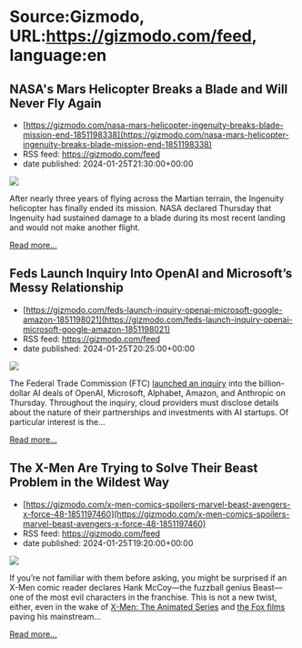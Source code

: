 # Source:Gizmodo, URL:https://gizmodo.com/feed, language:en

## NASA's Mars Helicopter Breaks a Blade and Will Never Fly Again
 - [https://gizmodo.com/nasa-mars-helicopter-ingenuity-breaks-blade-mission-end-1851198338](https://gizmodo.com/nasa-mars-helicopter-ingenuity-breaks-blade-mission-end-1851198338)
 - RSS feed: https://gizmodo.com/feed
 - date published: 2024-01-25T21:30:00+00:00

<img class="type:primaryImage" src="https://i.kinja-img.com/image/upload/c_fit,q_80,w_636/0d8f282e05cfc502ad0fc5025d233b42.jpg" /><p>After nearly three years of flying across the Martian terrain, the Ingenuity helicopter has finally ended its mission. NASA declared Thursday that Ingenuity had sustained damage to a blade during its most recent landing and would not make another flight. </p><p><a href="https://gizmodo.com/nasa-mars-helicopter-ingenuity-breaks-blade-mission-end-1851198338">Read more...</a></p>

## Feds Launch Inquiry Into OpenAI and Microsoft’s Messy Relationship
 - [https://gizmodo.com/feds-launch-inquiry-openai-microsoft-google-amazon-1851198021](https://gizmodo.com/feds-launch-inquiry-openai-microsoft-google-amazon-1851198021)
 - RSS feed: https://gizmodo.com/feed
 - date published: 2024-01-25T20:25:00+00:00

<img class="type:primaryImage" src="https://i.kinja-img.com/image/upload/c_fit,q_80,w_636/88867a3969c784d564320059ef63e5ba.jpg" /><p>The Federal Trade Commission (FTC) <a class="sc-1out364-0 dPMosf sc-145m8ut-0 lcFFec js_link" href="https://www.ftc.gov/news-events/news/press-releases/2024/01/ftc-launches-inquiry-generative-ai-investments-partnerships" rel="noopener noreferrer" target="_blank">launched an inquiry</a> into the billion-dollar AI deals of OpenAI, Microsoft, Alphabet, Amazon, and Anthropic on Thursday. Throughout the inquiry, cloud providers must disclose details about the nature of their partnerships and investments with AI startups. Of particular interest is the…</p><p><a href="https://gizmodo.com/feds-launch-inquiry-openai-microsoft-google-amazon-1851198021">Read more...</a></p>

## The X-Men Are Trying to Solve Their Beast Problem in the Wildest Way
 - [https://gizmodo.com/x-men-comics-spoilers-marvel-beast-avengers-x-force-48-1851197460](https://gizmodo.com/x-men-comics-spoilers-marvel-beast-avengers-x-force-48-1851197460)
 - RSS feed: https://gizmodo.com/feed
 - date published: 2024-01-25T19:20:00+00:00

<img class="type:primaryImage" src="https://i.kinja-img.com/image/upload/c_fit,q_80,w_636/aa31d592e19117ecd41cf0e6ce44ee77.png" /><p>If you’re not familiar with them before asking, you might be surprised if an X-Men comic reader declares Hank McCoy—the fuzzball genius Beast—one of the most evil characters in the franchise. This is not a new twist, either, even in the wake of <a class="sc-1out364-0 dPMosf sc-145m8ut-0 lcFFec js_link" href="https://gizmodo.com/hasbro-marvel-legends-x-men-97-wave-2-release-date-1851097691">X-Men: The Animated Series</a> and <a class="sc-1out364-0 dPMosf sc-145m8ut-0 lcFFec js_link" href="https://gizmodo.com/marvels-post-credit-scenes-explained-mcu-disney-1851011746">the Fox films</a> paving his mainstream…</p><p><a href="https://gizmodo.com/x-men-comics-spoilers-marvel-beast-avengers-x-force-48-1851197460">Read more...</a></p>

